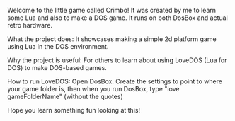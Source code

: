 Welcome to the little game called Crimbo!
It was created by me to learn some Lua and also to make a DOS game.
It runs on both DosBox and actual retro hardware.

What the project does:
  It showcases making a simple 2d platform game using Lua in the DOS environment.

Why the project is useful:
  For others to learn about using LoveDOS (Lua for DOS) to make DOS-based games.

How to run LoveDOS:
  Open DosBox. Create the settings to point to where your game folder is, then when you run DosBox, type "love gameFolderName" (without the quotes)

Hope you learn something fun looking at this!

